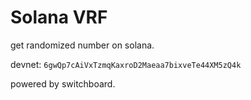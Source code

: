 # Solana VRF
get randomized number on solana. 

devnet: `6gwQp7cAiVxTzmqKaxroD2Maeaa7bixveTe44XM5zQ4k`

powered by switchboard.
